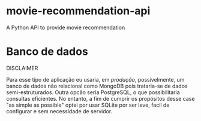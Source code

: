 # movie-recommendation-api
A Python API to provide movie recommendation 



# Banco de dados 
DISCLAIMER

Para esse tipo de aplicação eu usaria, em *produção*, possívelmente, um banco de dados não relacional como MongoDB poís trataria-se de dados semi-estruturados. Outra opcão seria PostgreSQL, o que possibilitaria consultas eficientes. No entanto, a fim de cumprir os propósitos desse case "as simple as possible" optei por usar SQLite por ser leve, facil de configurar e sem necessidade de servidor.